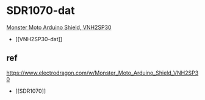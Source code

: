 
# SDR1070-dat

[Monster Moto Arduino Shield, VNH2SP30](https://www.electrodragon.com/product/monster-moto-shield-vnh2sp30/)



- [[VNH2SP30-dat]]


## ref 

https://www.electrodragon.com/w/Monster_Moto_Arduino_Shield_VNH2SP30

- [[SDR1070]]